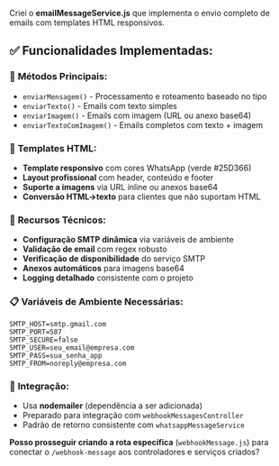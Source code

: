 Criei o **emailMessageService.js** que implementa o envio completo de emails com templates HTML responsivos.

## ✅ **Funcionalidades Implementadas:**

### 📧 **Métodos Principais:**
- `enviarMensagem()` - Processamento e roteamento baseado no tipo
- `enviarTexto()` - Emails com texto simples
- `enviarImagem()` - Emails com imagem (URL ou anexo base64)  
- `enviarTextoComImagem()` - Emails completos com texto + imagem

### 🎨 **Templates HTML:**
- **Template responsivo** com cores WhatsApp (verde #25D366)
- **Layout profissional** com header, conteúdo e footer
- **Suporte a imagens** via URL inline ou anexos base64
- **Conversão HTML→texto** para clientes que não suportam HTML

### 🔧 **Recursos Técnicos:**
- **Configuração SMTP dinâmica** via variáveis de ambiente
- **Validação de email** com regex robusto
- **Verificação de disponibilidade** do serviço SMTP
- **Anexos automáticos** para imagens base64
- **Logging detalhado** consistente com o projeto

### 📋 **Variáveis de Ambiente Necessárias:**
```env
SMTP_HOST=smtp.gmail.com
SMTP_PORT=587
SMTP_SECURE=false
SMTP_USER=seu_email@empresa.com
SMTP_PASS=sua_senha_app
SMTP_FROM=noreply@empresa.com
```

### 🔗 **Integração:**
- Usa **nodemailer** (dependência a ser adicionada)
- Preparado para integração com `webhookMessagesController`
- Padrão de retorno consistente com `whatsappMessageService`

**Posso prosseguir criando a rota específica** (`webhookMessage.js`) para conectar o `/webhook-message` aos controladores e serviços criados?